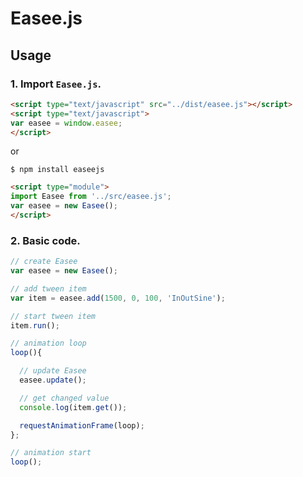 # Easee.js


## Usage


### 1. Import `Easee.js`.

```html
<script type="text/javascript" src="../dist/easee.js"></script>
<script type="text/javascript">
var easee = window.easee;
</script>
```

or

```
$ npm install easeejs
```

```html
<script type="module">
import Easee from '../src/easee.js';
var easee = new Easee();
</script>
```

### 2. Basic code.

```javascript
// create Easee
var easee = new Easee();

// add tween item
var item = easee.add(1500, 0, 100, 'InOutSine');

// start tween item
item.run();

// animation loop
loop(){

  // update Easee
  easee.update();

  // get changed value
  console.log(item.get());

  requestAnimationFrame(loop);
};

// animation start
loop();
```
